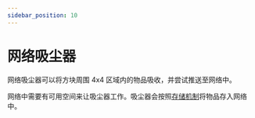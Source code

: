 ```yaml
---
sidebar_position: 10
---
```


# 网络吸尘器

网络吸尘器可以将方块周围 4x4 区域内的物品吸收，并尝试推送至网络中。

网络中需要有可用空间来让吸尘器工作。吸尘器会按照[存储机制](../basics/mechanism)将物品存入网络中。
